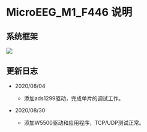 # MicroEEG_M1_F446 说明
## 系统框架
![](http://192.168.130.6/gjm_silly/microeeg_m1_f446/tree/master/imgs/sys_frame.png)
## 更新日志
- 2020/08/04
  - 添加ads1299驱动，完成单片的调试工作。

- 2020/08/30
  - 添加W5500驱动和应用程序，TCP/UDP测试正常。